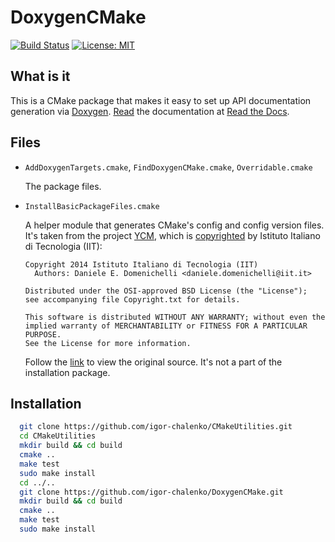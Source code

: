 # DoxygenCMake
[![Build Status](https://app.travis-ci.com/igor-chalenko/DoxygenCMake.svg?branch=master)](https://app.travis-ci.com/igor-chalenko/doxygencmake)
[![License: MIT](https://img.shields.io/badge/License-MIT-yellow.svg)](https://opensource.org/licenses/MIT)

What is it
----------

This is a CMake package that makes it easy to set up API documentation
generation via
[Doxygen](https://github.com/doxygen/doxygen).
[Read](https://doxygencmake.readthedocs.io/en/latest/index.html)
the documentation at [Read the Docs](https://readthedocs.io/).

Files
-----
* `AddDoxygenTargets.cmake`, `FindDoxygenCMake.cmake`,  `Overridable.cmake` 

  The package files.

* `InstallBasicPackageFiles.cmake`

  A helper module that generates CMake's config and config version files.
  It's taken from the project [YCM](https://github.com/robotology/ycm),
  which is
  [copyrighted](https://github.com/robotology/ycm/blob/master/Copyright.txt)
  by Istituto Italiano di Tecnologia (IIT):

    ```
    Copyright 2014 Istituto Italiano di Tecnologia (IIT)
      Authors: Daniele E. Domenichelli <daniele.domenichelli@iit.it>

    Distributed under the OSI-approved BSD License (the "License");
    see accompanying file Copyright.txt for details.

    This software is distributed WITHOUT ANY WARRANTY; without even the
    implied warranty of MERCHANTABILITY or FITNESS FOR A PARTICULAR PURPOSE.
    See the License for more information.
    ```

  Follow the
  [link](https://github.com/robotology/ycm/blob/master/modules/InstallBasicPackageFiles.cmake)
  to view the original source. It's not a part of the installation package.
     
Installation
------------

```bash
  git clone https://github.com/igor-chalenko/CMakeUtilities.git
  cd CMakeUtilities
  mkdir build && cd build
  cmake ..
  make test
  sudo make install
  cd ../..
  git clone https://github.com/igor-chalenko/DoxygenCMake.git
  mkdir build && cd build
  cmake ..
  make test
  sudo make install
```
